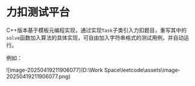 # 力扣测试平台

C++版本基于模板元编程实现，通过实现`Task`子类引入力扣题目，重写其中的`solve`函数加入算法的具体实现，可自由加入字符串格式的测试用例，并自动运行。

例如：

![image-20250419211906077](D:\Work Space\leetcode\assets\image-20250419211906077.png)